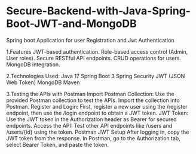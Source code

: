 # Secure-Backend-with-Java-Spring-Boot-JWT-and-MongoDB
Spring boot Application for user Registration and Jwt Authentication

1.Features
JWT-based authentication.
Role-based access control (Admin, User roles).
Secure RESTful API endpoints.
CRUD operations for users.
MongoDB integration.


2.Technologies Used:
Java 17
Spring Boot 3
Spring Security
JWT (JSON Web Token)
MongoDB
Maven

3.Testing the APIs with Postman
Import Postman Collection: Use the provided Postman collection to test the APIs. Import the collection into Postman.
Register and Login: First, register a new user using the /register endpoint, then use the /login endpoint to obtain a JWT token.
JWT Token: Use the JWT token in the Authorization header as Bearer <JWT Token> for secured endpoints.
Access the API: Test other API endpoints like /users and /users/{id} using the token.
Postman JWT Setup
After logging in, copy the JWT token from the response.
In Postman, go to the Authorization tab, select Bearer Token, and paste the token.
